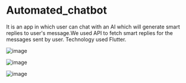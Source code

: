 # Automated_chatbot

It is an app in which user can chat with an AI which will generate smart replies to user's message.We used API to fetch smart replies for the messages sent by user.
Technology used Flutter.



![image](https://user-images.githubusercontent.com/95070431/179042739-1203a36b-a4c5-49d1-bceb-0c4785243939.png)

![image](https://user-images.githubusercontent.com/95070431/179042832-5443cc42-72b5-4120-af59-850b53a2e025.png)

![image](https://user-images.githubusercontent.com/95070431/179042982-b68605e0-7a64-44ba-b1be-3dce042538c7.png)

